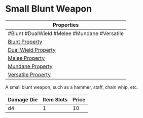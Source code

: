 # Small Blunt Weapon

| Properties                                                          |
| ------------------------------------------------------------------- |
| #Blunt #DualWield #Melee #Mundane #Versatile                        |
| [Blunt Property](../Weapon%20Properties/Blunt%20Property.md)             |
| [Dual Wield Property](../Weapon%20Properties/Dual%20Wield%20Property.md)   |
| [Melee Property](../Weapon%20Properties/Melee%20Property.md)             |
| [Mundane Property](../../../Material%20Properties/Mundane%20Property.md) |
| [Versatile Property](../Weapon%20Properties/Versatile%20Property.md)     |
A small blunt weapon, such as a hammer, staff, chain whip, etc.

| Damage Die | Item Slots | Price |
| ---------- | ---------- | ----- |
| d4         | 1          | 10    |
